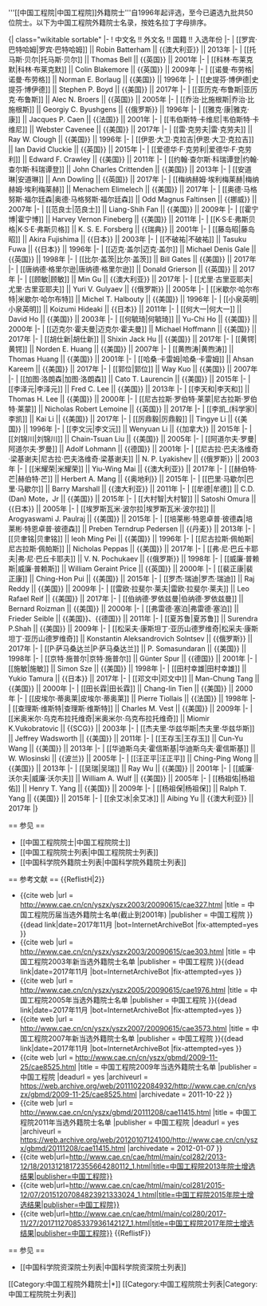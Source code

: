 '''[[中国工程院|中国工程院]]外籍院士'''自1996年起评选，至今已遴选九批共50位院士。以下为中国工程院外籍院士名录，按姓名拉丁字母排序。

{| class="wikitable sortable"
|-
! 中文名 !! 外文名 !! 国籍 !! 入选年份
|-
| [[罗宾·巴特哈姆|罗宾·巴特哈姆]] || Robin Batterham || {{澳大利亚}} || 2013年
|-
| [[托马斯·贝尔|托马斯·贝尔]] || Thomas Bell || {{英国}} || 2001年
|-
| [[科林·布莱克默|科林·布莱克默]] || Colin Blakemore || {{英国}} || 2009年
|-
| [[诺曼·布劳格|诺曼·布劳格]] || Norman E. Borlaug || {{美国}} || 1996年
|-
| [[史提芬·博伊德|史提芬·博伊德]] || Stephen P. Boyd || {{美国}} || 2017年
|-
| [[亚历克·布鲁斯|亚历克·布鲁斯]] || Alec N. Broers || {{英国}} || 2005年
|-
| [[乔治·比施根斯|乔治·比施根斯]] || Georgiy C. Byushgens || {{俄罗斯}} || 1996年
|-
| [[雅克·康|雅克·康]] || Jacques P. Caen || {{法国}} || 2001年
|-
| [[韦伯斯特·卡维尼|韦伯斯特·卡维尼]] || Webster Cavenee || {{美国}} || 2017年
|-
| [[雷·克劳夫|雷·克劳夫]] || Ray W. Clough || {{美国}} || 1996年
|-
| [[伊恩·大卫·克拉吉|伊恩·大卫·克拉吉]] || Ian David Cluckie || {{英国}} || 2015年
|-
| [[爱德华·F·克劳利|爱德华·F·克劳利]] || Edward F. Crawley || {{美国}} || 2011年
|-
| [[约翰·查尔斯·科瑞谭登|约翰·查尔斯·科瑞谭登]] || John Charles Crittenden || {{美国}} || 2013年
|-
| [[安道琳|安道琳]] || Ann Dowling || {{英国}} || 2017年
|-
| [[梅纳赫姆·埃利梅莱赫|梅纳赫姆·埃利梅莱赫]] || Menachem Elimelech || {{美国}} || 2017年
|-
| [[奥德·马格努斯·福尔廷森|奥德·马格努斯·福尔廷森]] || Odd Magnus Faltinsen || {{挪威}} || 2007年
|-
| [[范良士|范良士]] || Liang-Shih Fan || {{美国}} || 2009年
|-
| [[霍宁博|霍宁博]] || Harvey Vernon Fineberg || {{美国}} || 2011年
|-
| [[K·S·E·弗斯贝格|K·S·E·弗斯贝格]] || K. S. E. Forsberg || {{瑞典}} || 2001年
|-
| [[藤岛昭|藤岛昭]] || Akira Fujishima || {{日本}} || 2003年
|-
| [[不破祐|不破祐]] || Tasuku Fuwa || {{日本}} || 1996年
|-
| [[迈克·盖尔|迈克·盖尔]] || Michael Denis Gale || {{英国}} || 1998年
|-
| [[比尔·盖茨|比尔·盖茨]] || Bill Gates || {{美国}} || 2017年
|-
| [[唐纳德·格里尔逊|唐纳德·格里尔逊]] || Donald Grierson || {{英国}} || 2017年
|-
| [[顾敏|顾敏]] || Min Gu || {{澳大利亚}} || 2017年
|-
| [[尤里·古里亚耶夫|尤里·古里亚耶夫]] || Yuri V. Gulyaev || {{俄罗斯}} || 2005年
|-
| [[米歇尔·哈尔布特|米歇尔·哈尔布特]] || Michel T. Halbouty || {{美国}} || 1996年
|-
| [[小泉英明|小泉英明]] || Koizumi Hideaki || {{日本}} || 2011年
|-
| [[何大一|何大一]] || David Ho || {{美国}} || 2003年
|-
| [[何毓琦|何毓琦]] || Yu-Chi Ho || {{美国}} || 2000年
|-
| [[迈克尔·霍夫曼|迈克尔·霍夫曼]] || Michael Hoffmann || {{美国}} || 2017年
|-
| [[胡仕新|胡仕新]] || Shixin Jack Hu || {{美国}} || 2017年
|-
| [[黄锷|黄锷]] || Norden E. Huang || {{美国}} || 2007年
|-
| [[黄煦涛|黄煦涛]] || Thomas Huang || {{美国}} || 2001年
|-
| [[哈桑·卡雷姆|哈桑·卡雷姆]] || Ahsan Kareem || {{美国}} || 2017年
|-
| [[郭位|郭位]] || Way Kuo || {{美国}} || 2007年
|-
| [[加图·洛朗森|加图·洛朗森]] || Cato T. Laurencin || {{美国}} || 2015年
|-
| [[李泽元|李泽元]] || Fred C. Lee || {{美国}} || 2013年
|-
| [[李天和|李天和]] || Thomas H. Lee || {{美国}} || 2000年
|-
| [[尼古拉斯·罗伯特·莱蒙|尼古拉斯·罗伯特·莱蒙]] || Nicholas Robert Lemoine || {{英国}} || 2017年
|-
| [[李凯_(科学家)|李凯]] || Kai Li || {{美国}} || 2017年
|-
| [[厉鼎毅|厉鼎毅]] || Tingye Li || {{美国}} || 1996年
|-
| [[李文沅|李文沅]] || Wenyuan Li || {{加拿大}} || 2015年
|-
| [[刘锦川|刘锦川]] || Chain-Tsuan Liu || {{美国}} || 2005年
|-
| [[阿道尔夫·罗曼|阿道尔夫·罗曼]] || Adolf Lohmann || {{德国}} || 2001年
|-
| [[尼古拉·巴夫洛维奇·梁基谢夫|尼古拉·巴夫洛维奇·梁基谢夫]] || N. P. Lyakishev || {{俄罗斯}} || 2003年
|-
| [[米耀荣|米耀荣]] || Yiu-Wing Mai || {{澳大利亚}} || 2017年
|-
| [[赫伯特·芒|赫伯特·芒]] || Herbert A. Mang || {{奥地利}} || 2015年
|-
| [[巴里·马歇尔|巴里·马歇尔]] || Barry Marshall || {{澳大利亚}} || 2011年
|-
| [[牟德|牟德]] || C.D. (Dan) Mote，Jr || {{美国}} || 2015年
|-
| [[大村智|大村智]] || Satoshi Omura || {{日本}} || 2005年
|-
| [[埃罗斯瓦米·波尔拉|埃罗斯瓦米·波尔拉]] || Arogyaswami J. Paulraj || {{美国}} || 2015年
|-
| [[培莱彬·特恩卓普·彼德森|培莱彬·特恩卓普·彼德森]] || Preben Terndrup Pedersen || {{丹麦}} || 2013年
|-
| [[贝聿铭|贝聿铭]] || Ieoh Ming Pei || {{美国}} || 1996年
|-
| [[尼古拉斯·佩帕斯|尼古拉斯·佩帕斯]] || Nicholas Peppas || {{美国}} || 2017年
|-
| [[弗·尼·巴丘卡耶夫|弗·尼·巴丘卡耶夫]] || V. N. Pochukaev || {{俄罗斯}} || 1998年
|-
| [[威廉·普赖斯|威廉·普赖斯]] || William Geraint Price || {{英国}} || 2000年
|-
| [[裴正康|裴正康]] || Ching-Hon Pui || {{美国}} || 2015年
|-
| [[罗杰·瑞迪|罗杰·瑞迪]] || Raj Reddy || {{美国}} || 2009年
|-
| [[雷欧·拉斐尔·莱夫|雷欧·拉斐尔·莱夫]] || Leo Rafael Reif || {{美国}} || 2017年
|-
| [[伯纳德·罗依兹曼|伯纳德·罗依兹曼]] || Bernard Roizman || {{美国}} || 2000年
|-
| [[弗雷德·塞泊|弗雷德·塞泊]] || Frieder Seible || {{美国}}、{{德国}} || 2011年
|-
| [[夏苏鲁|夏苏鲁]] || Surendra P.Shah || {{美国}} || 2009年
|-
| [[松采夫·康斯坦丁·亚历山德罗维奇|松采夫·康斯坦丁·亚历山德罗维奇]] || Konstantin Aleksandrovich Solntsev || {{俄罗斯}} || 2017年
|-
| [[P·萨马桑达兰|P·萨马桑达兰]] || P. Somasundaran || {{美国}} || 1998年
|-
| [[京特·施普尔|京特·施普尔]] || Günter Spur || {{德国}} || 2001年
|-
| [[施敏|施敏]] || Simon Sze || {{美国}} || 1998年
|-
| [[田村幸雄|田村幸雄]] || Yukio Tamura || {{日本}} || 2017年
|-
| [[邓文中|邓文中]] || Man-Chung Tang || {{美国}} || 2000年
|-
| [[田长霖|田长霖]] || Chang-lin Tien || {{美国}} || 2000年
|-
| [[皮埃尔·蒂奥莱|皮埃尔·蒂奥莱]] || Pierre Tiollais || {{法国}} || 1998年
|-
| [[查理斯·维斯特|查理斯·维斯特]] || Charles M. Vest || {{美国}} || 2009年
|-
| [[米奥米尔·乌克布拉托维奇|米奥米尔·乌克布拉托维奇]] || Miomir K.Vukobratovic || {{SCG}} || 2003年
|-
| [[杰夫里·华兹华斯|杰夫里·华兹华斯]] || Jeffrey Wadsworth || {{美国}} || 2011年
|-
| [[王存玉|王存玉]] || Cun-Yu Wang || {{美国}} || 2013年
|-
| [[华迪斯乌夫·霍信斯基|华迪斯乌夫·霍信斯基]] || W. Wlosinski || {{波兰}} || 2005年
|-
| [[汪正平|汪正平]] || Ching-Ping Wong || {{美国}} || 2013年
|-
| [[吴瑞|吴瑞]] || Ray Wu || {{美国}} || 2001年
|-
| [[威廉·沃尔夫|威廉·沃尔夫]] || William A. Wulf || {{美国}} || 2005年
|-
| [[杨祖佑|杨祖佑]] || Henry T. Yang || {{美国}} || 2009年
|-
| [[杨祖保|杨祖保]] || Ralph T. Yang || {{美国}} || 2015年
|-
| [[余艾冰|余艾冰]] || Aibing Yu || {{澳大利亚}} || 2017年
|}

== 参见 ==
* [[中国工程院院士|中国工程院院士]]
* [[中国工程院院士列表|中国工程院院士列表]]
* [[中国科学院外籍院士列表|中国科学院外籍院士列表]]

== 参考文献 ==
{{ReflistH|2}}
* {{cite web |url = http://www.cae.cn/cn/yszx/yszx2003/20090615/cae327.html |title = 中国工程院历届当选外籍院士名单(截止到2001年) |publisher = 中国工程院 }}{{dead link|date=2017年11月 |bot=InternetArchiveBot |fix-attempted=yes }}
* {{cite web |url = http://www.cae.cn/cn/yszx/yszx2003/20090615/cae303.html |title = 中国工程院2003年新当选外籍院士名单 |publisher = 中国工程院 }}{{dead link|date=2017年11月 |bot=InternetArchiveBot |fix-attempted=yes }}
* {{cite web |url = http://www.cae.cn/cn/yszx/yszx2005/20090615/cae1976.html |title = 中国工程院2005年当选外籍院士名单 |publisher = 中国工程院 }}{{dead link|date=2017年11月 |bot=InternetArchiveBot |fix-attempted=yes }}
* {{cite web |url = http://www.cae.cn/cn/yszx/yszx2007/20090615/cae3573.html |title = 中国工程院2007年新当选外籍院士名单 |publisher = 中国工程院 }}{{dead link|date=2017年11月 |bot=InternetArchiveBot |fix-attempted=yes }}
* {{cite web |url = http://www.cae.cn/cn/yszx/gbmd/2009-11-25/cae8525.html |title = 中国工程院2009年当选外籍院士名单 |publisher = 中国工程院 |deadurl = yes |archiveurl = https://web.archive.org/web/20111022084932/http://www.cae.cn/cn/yszx/gbmd/2009-11-25/cae8525.html |archivedate = 2011-10-22 }}
* {{cite web |url = http://www.cae.cn/cn/yszx/gbmd/20111208/cae11415.html |title = 中国工程院2011年当选外籍院士名单 |publisher = 中国工程院 |deadurl = yes |archiveurl = https://web.archive.org/web/20120107124100/http://www.cae.cn/cn/yszx/gbmd/20111208/cae11415.html |archivedate = 2012-01-07 }}
* {{cite web|url=http://www.cae.cn/cae/html/main/col282/2013-12/18/20131218172355664280112_1.html|title=中国工程院2013年院士增选结果|publisher=中国工程院}}
* {{cite web|url=http://www.cae.cn/cae/html/main/col281/2015-12/07/20151207084823921333024_1.html|title=中国工程院2015年院士增选结果|publisher=中国工程院}}
* {{cite web|url=http://www.cae.cn/cae/html/main/col280/2017-11/27/20171127085337936142127_1.html|title=中国工程院2017年院士增选结果|publisher=中国工程院}}<!--http://mp.weixin.qq.com/s/v4_4SPEE0I6htBW2kS0AWQ-->
{{ReflistF}}

== 参见 ==
* [[中国科学院资深院士列表|中国科学院资深院士列表]]

[[Category:中国工程院外籍院士|*]]
[[Category:中国工程院院士列表|Category:中国工程院院士列表]]